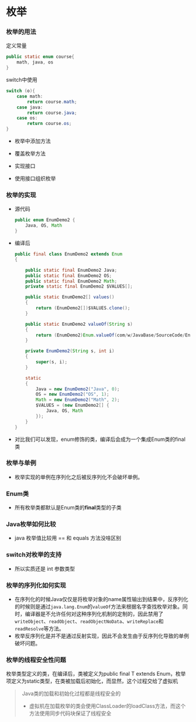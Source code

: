 # 枚举

### 枚举的用法

定义常量

```java
public static enum course{
    math, java, os
}
```

switch中使用

```java
switch (o){
    case math:
        return course.math;
    case java:
        return course.java;
    case os:
        return course.os;
}
```

- 枚举中添加方法

- 覆盖枚举方法

- 实现接口

- 使用接口组织枚举

### 枚举的实现

- 源代码

    ```java
    public enum EnumDemo2 {
        Java, OS, Math
    }
    ```

- 编译后

    ```java
    public final class EnumDemo2 extends Enum
    {
    
        public static final EnumDemo2 Java;
        public static final EnumDemo2 OS;
        public static final EnumDemo2 Math;
        private static final EnumDemo2 $VALUES[];
    
        public static EnumDemo2[] values()
        {
            return (EnumDemo2[])$VALUES.clone();
        }
    
        public static EnumDemo2 valueOf(String s)
        {
            return (EnumDemo2)Enum.valueOf(com/w/JavaBase/SourceCode/EnumDemo2, s);
        }
    
        private EnumDemo2(String s, int i)
        {
            super(s, i);
        }
    
        static 
        {
            Java = new EnumDemo2("Java", 0);
            OS = new EnumDemo2("OS", 1);
            Math = new EnumDemo2("Math", 2);
            $VALUES = (new EnumDemo2[] {
                Java, OS, Math
            });
        }
    }
    ```

- 对比我们可以发现，enum修饰的类，编译后会成为一个集成Enum类的final类

### 枚举与单例

- 枚举实现的单例在序列化之后被反序列化不会破坏单例。

### Enum类

- 所有枚举类都默认是Enum类的**final**类型的子类

### Java枚举如何比较

- java 枚举值比较用 == 和 equals 方法没啥区别

### switch对枚举的支持

- 所以实质还是 int 参数类型

### 枚举的序列化如何实现

- 在序列化的时候Java仅仅是将枚举对象的name属性输出到结果中，反序列化的时候则是通过`java.lang.Enum`的`valueOf`方法来根据名字查找枚举对象。同时，编译器是不允许任何对这种序列化机制的定制的，因此禁用了`writeObject`、`readObject`、`readObjectNoData`、`writeReplace`和`readResolve`等方法。
- 枚举反序列化是并不是通过反射实现，因此不会发生由于反序列化导致的单例破坏问题。

### 枚举的线程安全性问题

枚举类型定义的类，在编译后，类被定义为public final T extends Enum，枚举项定义为static类型，在类被加载后初始化，而显然，这个过程交给了虚拟机

> ​	Java类的加载和初始化过程都是线程安全的
>
> - 虚拟机在加载枚举的类会使用ClassLoader的loadClass方法，而这个方法使用同步代码块保证了线程安全